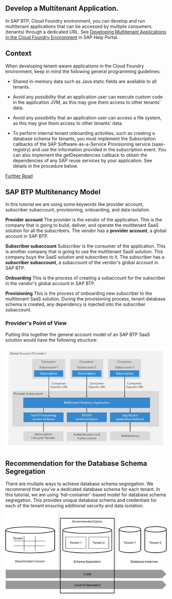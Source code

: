 ## Develop a Multitenant Application.

In SAP BTP, Cloud Foundry environment, you can develop and run multitenant applications that can be accessed by multiple consumers (tenants) through a dedicated URL. See [Developing Multitenant Applications in the Cloud Foundry Environment](https://help.sap.com/docs/BTP/65de2977205c403bbc107264b8eccf4b/5e8a2b74e4f2442b8257c850ed912f48.html?version=Cloud) in SAP Help Portal.

## Context
When developing tenant-aware applications in the Cloud Foundry environment, keep in mind the following general programming guidelines:

- Shared in-memory data such as Java static fields are available to all tenants.

- Avoid any possibility that an application user can execute custom code in the application JVM, as this may give them access to other tenants' data.

- Avoid any possibility that an application user can access a file system, as this may give them access to other tenants' data.

- To perform internal tenant onboarding activities, such as creating a database schema for tenants, you must implement the Subscription callbacks of the SAP Software-as-a-Service Provisioning service (saas-registry) and use the information provided in the subscription event. You can also implement the getDependencies callback to obtain the dependencies of any SAP reuse services by your application. See details in the procedure below.

[Further Read](https://help.sap.com/products/BTP/65de2977205c403bbc107264b8eccf4b/ff540477f5404e3da2a8ce23dcee602a.html)

## SAP BTP Multitenancy Model

In this tutorial we are using some keywords like provider account, subscriber subaccount, provisioning, onboarding, and data isolation. 

**Provider account** 
The provider is the vendor of the application. This is the company that is going to build, deliver, and operate the multitenant SaaS solution for all the subscribers. The vendor has a **provider account**, a global account in SAP BTP.

**Subscriber subaccount** 
Subscriber is the consumer of the application. This is another company that is going to use the multitenant SaaS solution. This company buys the SaaS solution and subscribes to it. The subscriber has a **subscriber subaccount**, a subaccount of the vendor's global account in SAP BTP.

**Onboarding**
This is the process of creating a subaccount for the subscriber in the vendor's global account in SAP BTP.

**Provisioning** 
This is the process of onboarding new subscriber to the multitenant SaaS solution. During the provisioning process, tenant database schema is created, any dependency is injected into the subscriber subaccount.

### **Provider's Point of View** 

Putting this together the general account model of an SAP BTP SaaS solution would have the following structure:

![Account Model](./images/accountmodel.png)

## Recommendation for the Database Schema Segregation

There are multiple ways to achieve database schema segregation. We recommend that you've a dedicated database schema for each tenant. In this tutorial, we are using 'hdi-container'-based model for database schema segregation. This provides unique database schema and credentials for each of the tenant ensuring additional security and data isolation.

![Database schema recommendation](./images/tenantdataseperation.jpeg)

